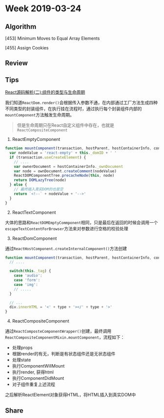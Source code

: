 # Week 2019-03-24

## Algorithm

[453] Minimum Moves to Equal Array Elements

[455] Assign Cookies

## Review

## Tips

[React源码解析(二):组件的类型与生命周期](https://juejin.im/post/59ca03b9518825177c60d10b)

我们知道`ReactDom.render()`会根据传入参数不通，在内部通过工厂方法生成四种不同类型的封装组件，在执行挂在流程时，通过执行每个封装组件内部的`mountComponent`方法触发生命周期。

> 但是生命周期只在React自定义组件中存在，也就是`ReactCompositeComponent`

1. ReactEmptyComponent

```js
function mountComponent(transaction, hostParent, hostContainerInfo, context) {
  var nodeValue = 'react-empty' + this._domID + ' '
  if (transaction.useCreateElement) {
    // ....
    var ownerDocument = hostContainerInfo._ownDocument
    var node = ownDocument.createComment(nodeValue)
    ReactDOMComponentTree.precacheNode(this, node)
    return DOMLazyTree(node)
  } else {
    // 最终插入真实DOM的也是空
    return `<!--` + nodeValue + '-->'
  }
}
```

2. ReactTextComponent

大体的思路和`ReactDOMEmptyCommponent`相同，只是最后在返回的时候会调用一个`escapeTextContentForBrowser`方法来对参数进行空格的校验处理

3. ReactDomComponent

通过`ReactHostComponent.createInternalComponent()`方法创建

```js
function mountComponent(transaction, hostParent, hostContainerInfo, context) {
  // ....

  switch(this._tag) {
    case 'audio':
    case 'form':
    case 'img':
    // .....
  }

  // ...
  div.innerHTML = '<' + type + '></' + type + '>'
}
```

4. ReactCompositeComponent

通过`ReactComposteComponentWrapper()`创建，最终调用`ReactCompositeComponentMixin.mountComponent`，流程如下：

- 处理props
- 根据render的有无，判断是有状态组件还是无状态组件
- 处理state
- 执行ComponentWillMount
- 执行render, 获得html
- 执行ComponentDidMount
- 对子组件重复上述流程

之后解析ReactElement对象获得HTML，将HTML插入到真实DOM中

## Share